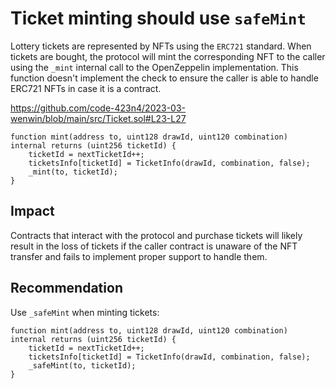 # Ticket minting should use `safeMint`

Lottery tickets are represented by NFTs using the `ERC721` standard. When tickets are bought, the protocol will mint the corresponding NFT to the caller using the `_mint` internal call to the OpenZeppelin implementation. This function doesn't implement the check to ensure the caller is able to handle ERC721 NFTs in case it is a contract.

https://github.com/code-423n4/2023-03-wenwin/blob/main/src/Ticket.sol#L23-L27

```solidity
function mint(address to, uint128 drawId, uint120 combination) internal returns (uint256 ticketId) {
    ticketId = nextTicketId++;
    ticketsInfo[ticketId] = TicketInfo(drawId, combination, false);
    _mint(to, ticketId);
}
```

## Impact

Contracts that interact with the protocol and purchase tickets will likely result in the loss of tickets if the caller contract is unaware of the NFT transfer and fails to implement proper support to handle them.

## Recommendation

Use `_safeMint` when minting tickets:

```solidity
function mint(address to, uint128 drawId, uint120 combination) internal returns (uint256 ticketId) {
    ticketId = nextTicketId++;
    ticketsInfo[ticketId] = TicketInfo(drawId, combination, false);
    _safeMint(to, ticketId);
}
```
